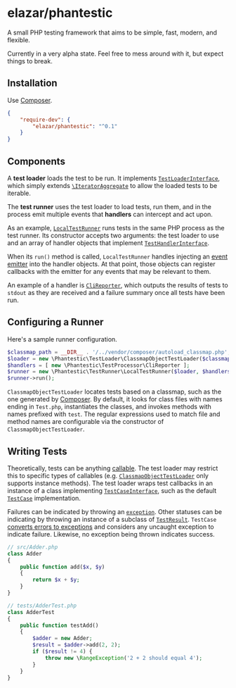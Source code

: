# elazar/phantestic

A small PHP testing framework that aims to be simple, fast, modern, and flexible.

Currently in a very alpha state. Feel free to mess around with it, but expect things to break.

## Installation

Use [Composer](https://getcomposer.org).

```json
{
    "require-dev": {
        "elazar/phantestic": "^0.1"
    }
}
```

## Components

A **test loader** loads the test to be run. It implements [`TestLoaderInterface`](https://github.com/elazar/phantestic/blob/master/src/TestLoader/TestLoaderInterface.php), which simply extends [`\IteratorAggregate`](http://php.net/manual/en/class.iteratoraggregate.php) to allow the loaded tests to be iterable.

The **test runner** uses the test loader to load tests, run them, and in the process emit multiple events that **handlers** can intercept and act upon.

As an example, [`LocalTestRunner`](https://github.com/elazar/phantestic/blob/master/src/TestRunner/LocalTestRunner.php) runs tests in the same PHP process as the test runner. Its constructor accepts two arguments: the test loader to use and an array of handler objects that implement [`TestHandlerInterface`](https://github.com/elazar/phantestic/blob/master/src/TestHandler/TestHandlerInterface.php).

When its `run()` method is called, `LocalTestRunner` handles injecting an [event emitter](https://github.com/igorw/evenement/blob/master/src/Evenement/EventEmitterInterface.php) into the handler objects. At that point, those objects can register callbacks with the emitter for any events that may be relevant to them.

An example of a handler is [`CliReporter`](https://github.com/elazar/phantestic/blob/master/src/TestHandler/CliReporter.php), which outputs the results of tests to `stdout` as they are received and a failure summary once all tests have been run.

## Configuring a Runner

Here's a sample runner configuration.

```php
$classmap_path = __DIR__ . '/../vendor/composer/autoload_classmap.php';
$loader = new \Phantestic\TestLoader\ClassmapObjectTestLoader($classmap_path);
$handlers = [ new \Phantestic\TestProcessor\CliReporter ];
$runner = new \Phantestic\TestRunner\LocalTestRunner($loader, $handlers);
$runner->run();
```

`ClassmapObjectTestLoader` locates tests based on a classmap, such as the one generated by [Composer](htts://getcomposer.org). By default, it looks for class files with names ending in `Test.php`, instantiates the classes, and invokes methods with names prefixed with `test`. The regular expressions used to match file and method names are configurable via the constructor of `ClassmapObjectTestLoader`.

## Writing Tests

Theoretically, tests can be anything [callable](http://php.net/manual/en/language.types.callable.php). The test loader may restrict this to specific types of callables (e.g. [`ClassmapObjectTestLoader`](https://github.com/elazar/phantestic/blob/master/src/TestLoader/ClassmapObjectTestLoader.php) only supports instance methods). The test loader wraps test callbacks in an instance of a class implementing [`TestCaseInterface`](https://github.com/elazar/phantestic/blob/master/src/TestCase/TestCaseInterface.php), such as the default [`TestCase`](https://github.com/elazar/phantestic/blob/master/src/TestCase/TestCase.php) implementation.

Failures can be indicated by throwing an [`exception`](http://php.net/manual/en/language.exceptions.php). Other statuses can be indicating by throwing an instance of a subclass of [`TestResult`](https://github.com/elazar/phantestic/blob/master/src/TestResult/TestResult.php). `TestCase` [converts errors to exceptions](http://php.net/manual/en/class.errorexception.php#errorexception.examples) and considers any uncaught exception to indicate failure. Likewise, no exception being thrown indicates success.

```php
// src/Adder.php
class Adder
{
    public function add($x, $y)
    {
        return $x + $y;
    }
}

// tests/AdderTest.php
class AdderTest
{
    public function testAdd()
    {
        $adder = new Adder;
        $result = $adder->add(2, 2);
        if ($result != 4) {
            throw new \RangeException('2 + 2 should equal 4');
        }
    }
}
```
